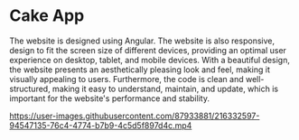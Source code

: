 # Cake App

The website is designed using Angular. The website is also responsive, design to fit the screen size of different devices, providing an optimal user experience on desktop, tablet, and mobile devices. With a beautiful design, the website presents an aesthetically pleasing look and feel, making it visually appealing to users. Furthermore, the code is clean and well-structured, making it easy to understand, maintain, and update, which is important for the website's performance and stability.

https://user-images.githubusercontent.com/87933881/216332597-94547135-76c4-4774-b7b9-4c5d5f897d4c.mp4

